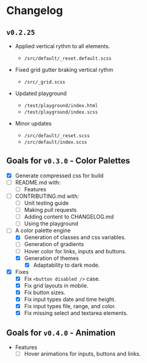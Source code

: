 # Changelog

## `v0.2.25`

- Applied vertical rythm to all elements.
  - `/src/default/_reset.default.scss`

- Fixed grid gutter braking vertical rythm
  - `/src/_grid.scss`

- Updated playground
  - `/test/playground/index.html`
  - `/test/playground/index.scss`

- Minor updates
  - `/src/default/_reset.scss`
  - `/src/default/index.scss`

## Goals for `v0.3.0` - Color Palettes
  - [x] Generate compressed css for build
  - [ ] README.md with:
    - [ ] Features
  - [ ] CONTRIBUTING.md with:
    - [ ] Unit testing guide
    - [ ] Making pull requests
    - [ ] Adding content to CHANGELOG.md
    - [ ] Using the playground
  - [ ] A color palette engine
    - [x] Generation of classes and css variables.
    - [ ] Generation of gradients
    - [ ] Hover color for links, inputs and buttons.
    - [x] Generation of themes
      - [x] Adaptability to dark mode.
  - [x] Fixes
    - [x] Fix `<button disabled />` case.
    - [x] Fix grid layouts in mobile.
    - [x] Fix button sizes.
    - [x] Fix input types date and time height.
    - [x] Fix input types file, range, and color.
    - [x] Fix missing select and textarea elements.

## Goals for `v0.4.0` - Animation
  - Features
    - [ ] Hover animations for inputs, buttons and links.